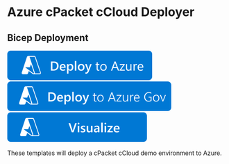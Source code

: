 # Azure cPacket cCloud Deployer

## Bicep Deployment

[![Deploy To Azure](https://raw.githubusercontent.com/Azure/azure-quickstart-templates/master/1-CONTRIBUTION-GUIDE/images/deploytoazure.svg?sanitize=true)](https://portal.azure.com/#create/Microsoft.Template/uri/https%3A%2F%2Fraw.githubusercontent.com%2FcPacketNetworks%2Fazure-deployer%2Fjsternfeld-Patch1%2Fmain.json/createUIDefinitionUri/https%3A%2F%2Fraw.githubusercontent.com%2FcPacketNetworks%2Fazure-deployer%2Fjsternfeld-Patch1%2FcreateUiDefinition.json)
[![Deploy To Azure Gov](https://raw.githubusercontent.com/Azure/azure-quickstart-templates/master/1-CONTRIBUTION-GUIDE/images/deploytoazuregov.svg?sanitize=true)](https://portal.azure.us/#create/Microsoft.Template/uri/https%3A%2F%2Fraw.githubusercontent.com%2FcPacketNetworks%2Fazure-deployer%2Fmaster%2Fmain.json/createUIDefinitionUri/https%3A%2F%2Fraw.githubusercontent.com%2FcPacketNetworks%2Fazure-deployer%2Fmaster%2FcreateUiDefinition.json)
[![Visualize](https://raw.githubusercontent.com/Azure/azure-quickstart-templates/master/1-CONTRIBUTION-GUIDE/images/visualizebutton.svg?sanitize=true)](http://armviz.io/#/?load=https%3A%2F%2Fraw.githubusercontent.com%2FcPacketNetworks%2Fazure-deployer%2Fmaster%2Fmain.json)

These templates will deploy a cPacket cCloud demo environment to Azure.
